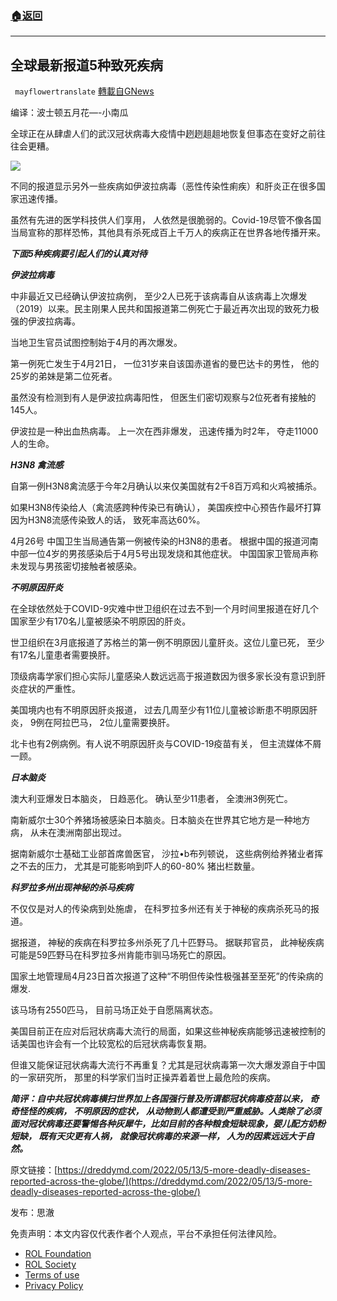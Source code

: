 ###  [:house:返回](README.md)
---


## 全球最新报道5种致死疾病
` mayflowertranslate` [轉載自GNews](https://gnews.org/zh-hans/2535849/)

编译：波士顿五月花—-小南瓜
 
全球正在从肆虐人们的武汉冠状病毒大疫情中趔趔趄趄地恢复但事态在变好之前往往会更糟。
 
![](https://assets.gnews.org/wp-content/uploads/2022/05/03916E25-82E0-4943-99C0-33FA4FB7E43C.jpeg)
 
不同的报道显示另外一些疾病如伊波拉病毒（恶性传染性痢疾）和肝炎正在很多国家迅速传播。
 
虽然有先进的医学科技供人们享用， 人依然是很脆弱的。Covid-19尽管不像各国当局宣称的那样恐怖，其他具有杀死成百上千万人的疾病正在世界各地传播开来。
 
***下面5种疾病要引起人们的认真对待***
 
***伊波拉病毒***
 
中非最近又已经确认伊波拉病例， 至少2人已死于该病毒自从该病毒上次爆发（2019）以来。民主刚果人民共和国报道第二例死亡于最近再次出现的致死力极强的伊波拉病毒。
 
当地卫生官员试图控制始于4月的再次爆发。
 
第一例死亡发生于4月21日， 一位31岁来自该国赤道省的曼巴达卡的男性， 他的25岁的弟妹是第二位死者。
 
虽然没有检测到有人是伊波拉病毒阳性， 但医生们密切观察与2位死者有接触的145人。
 
伊波拉是一种出血热病毒。 上一次在西非爆发， 迅速传播为时2年， 夺走11000人的生命。
 
***H3N8 禽流感***
 
自第一例H3N8禽流感于今年2月确认以来仅美国就有2千8百万鸡和火鸡被捕杀。
 
如果H3N8传染给人（禽流感跨种传染已有确认）， 美国疾控中心预告作最坏打算因为H3N8流感传染致人的话， 致死率高达60%。
 
4月26号 中国卫生当局通告第一例被传染的H3N8的患者。 根据中国的报道河南中部一位4岁的男孩感染后于4月5号出现发烧和其他症状。 中国国家卫管局声称未发现与男孩密切接触者被感染。
 
***不明原因肝炎***
 
在全球依然处于COVID-9灾难中世卫组织在过去不到一个月时间里报道在好几个国家至少有170名儿童被感染不明原因的肝炎。
 
世卫组织在3月底报道了苏格兰的第一例不明原因儿童肝炎。这位儿童已死， 至少有17名儿童患者需要换肝。
 
顶级病毒学家们担心实际儿童感染人数远远高于报道数因为很多家长没有意识到肝炎症状的严重性。
 
美国境内也有不明原因肝炎报道， 过去几周至少有11位儿童被诊断患不明原因肝炎， 9例在阿拉巴马， 2位儿童需要换肝。
 
北卡也有2例病例。有人说不明原因肝炎与COVID-19疫苗有关， 但主流媒体不屑一顾。
 
***日本脑炎***
 
澳大利亚爆发日本脑炎， 日趋恶化。 确认至少11患者， 全澳洲3例死亡。
 
南新威尔士30个养猪场被感染日本脑炎。日本脑炎在世界其它地方是一种地方病， 从未在澳洲南部出现过。
 
据南新威尔士基础工业部首席兽医官， 沙拉•b布列顿说， 这些病例给养猪业者挥之不去的压力， 尤其是可能影响到吓人的60-80% 猪出栏数量。
 
***科罗拉多州出现神秘的杀马疾病***
 
不仅仅是对人的传染病到处施虐， 在科罗拉多州还有关于神秘的疾病杀死马的报道。
 
据报道， 神秘的疾病在科罗拉多州杀死了几十匹野马。 据联邦官员， 此神秘疾病可能是59匹野马在科罗拉多州肯能市驯马场死亡的原因。
 
国家土地管理局4月23日首次报道了这种“不明但传染性极强甚至至死”的传染病的爆发.
 
该马场有2550匹马， 目前马场正处于自愿隔离状态。
 
美国目前正在应对后冠状病毒大流行的局面，如果这些神秘疾病能够迅速被控制的话美国也许会有一个比较宽松的后冠状病毒恢复期。
 
但谁又能保证冠状病毒大流行不再重复？尤其是冠状病毒第一次大爆发源自于中国的一家研究所， 那里的科学家们当时正操弄着着世上最危险的疾病。
 
***简评：自中共冠状病毒横扫世界加上各国强行普及所谓都冠状病毒疫苗以来， 奇奇怪怪的疾病， 不明原因的症状， 从动物到人都遭受到严重威胁。人类除了必须面对冠状病毒还要警惕各种灰犀牛，比如目前的各种粮食短缺现象，婴儿配方奶粉短缺， 既有天灾更有人祸， 就像冠状病毒的来源一样， 人为的因素远远大于自然。***
 
原文链接：[https://dreddymd.com/2022/05/13/5-more-deadly-diseases-reported-across-the-globe/](https://dreddymd.com/2022/05/13/5-more-deadly-diseases-reported-across-the-globe/)
 
发布：思澈

免责声明：本文内容仅代表作者个人观点，平台不承担任何法律风险。
  
- [ROL Foundation](https://rolfoundation.org/)
- [ROL Society](https://rolsociety.org/)
- [Terms of use](https://gnews.org/terms-of-use-3/)
- [Privacy Policy](https://gnews.org/privacy-policy/)
